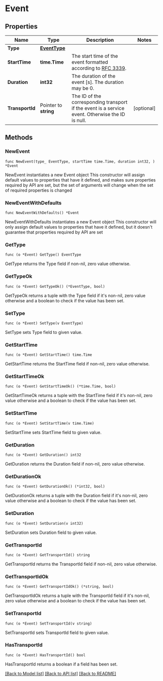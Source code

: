 # Event

## Properties

Name | Type | Description | Notes
------------ | ------------- | ------------- | -------------
**Type** | [**EventType**](EventType.md) |  | 
**StartTime** | **time.Time** | The start time of the event formatted according to [RFC 3339](https://tools.ietf.org/html/rfc3339). | 
**Duration** | **int32** | The duration of the event [s]. The duration may be 0. | 
**TransportId** | Pointer to **string** | The ID of the corresponding transport if the event is a service event. Otherwise the ID is null. | [optional] 

## Methods

### NewEvent

`func NewEvent(type_ EventType, startTime time.Time, duration int32, ) *Event`

NewEvent instantiates a new Event object
This constructor will assign default values to properties that have it defined,
and makes sure properties required by API are set, but the set of arguments
will change when the set of required properties is changed

### NewEventWithDefaults

`func NewEventWithDefaults() *Event`

NewEventWithDefaults instantiates a new Event object
This constructor will only assign default values to properties that have it defined,
but it doesn't guarantee that properties required by API are set

### GetType

`func (o *Event) GetType() EventType`

GetType returns the Type field if non-nil, zero value otherwise.

### GetTypeOk

`func (o *Event) GetTypeOk() (*EventType, bool)`

GetTypeOk returns a tuple with the Type field if it's non-nil, zero value otherwise
and a boolean to check if the value has been set.

### SetType

`func (o *Event) SetType(v EventType)`

SetType sets Type field to given value.


### GetStartTime

`func (o *Event) GetStartTime() time.Time`

GetStartTime returns the StartTime field if non-nil, zero value otherwise.

### GetStartTimeOk

`func (o *Event) GetStartTimeOk() (*time.Time, bool)`

GetStartTimeOk returns a tuple with the StartTime field if it's non-nil, zero value otherwise
and a boolean to check if the value has been set.

### SetStartTime

`func (o *Event) SetStartTime(v time.Time)`

SetStartTime sets StartTime field to given value.


### GetDuration

`func (o *Event) GetDuration() int32`

GetDuration returns the Duration field if non-nil, zero value otherwise.

### GetDurationOk

`func (o *Event) GetDurationOk() (*int32, bool)`

GetDurationOk returns a tuple with the Duration field if it's non-nil, zero value otherwise
and a boolean to check if the value has been set.

### SetDuration

`func (o *Event) SetDuration(v int32)`

SetDuration sets Duration field to given value.


### GetTransportId

`func (o *Event) GetTransportId() string`

GetTransportId returns the TransportId field if non-nil, zero value otherwise.

### GetTransportIdOk

`func (o *Event) GetTransportIdOk() (*string, bool)`

GetTransportIdOk returns a tuple with the TransportId field if it's non-nil, zero value otherwise
and a boolean to check if the value has been set.

### SetTransportId

`func (o *Event) SetTransportId(v string)`

SetTransportId sets TransportId field to given value.

### HasTransportId

`func (o *Event) HasTransportId() bool`

HasTransportId returns a boolean if a field has been set.


[[Back to Model list]](../README.md#documentation-for-models) [[Back to API list]](../README.md#documentation-for-api-endpoints) [[Back to README]](../README.md)


